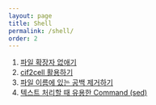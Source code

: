 ```yaml
---
layout: page
title: Shell
permalink: /shell/
order: 2
---
```


1. [파일 확장자 없애기](http://atomscience.github.io/2015/10/29/sh-rmoveextension/)
1. [cif2cell 활용하기](http://atomscience.github.io/2016/03/13/cif2cell/)
1. [파일 이름에 있는 공백 제거하기](http://atomscience.github.io/2015/11/05/remove_space/)
1. [텍스트 처리할 때 유용한 Command (sed)](http://atomscience.github.io/2015/10/23/shell-sed1/)

